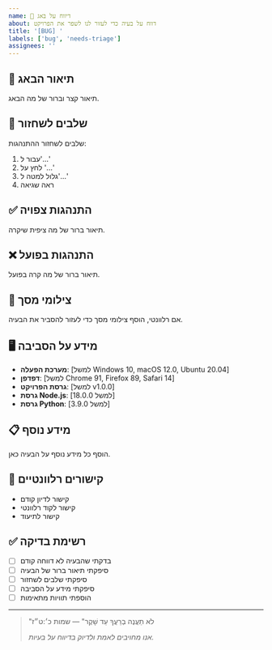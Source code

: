 ```yaml
---
name: 🐞 דיווח על באג
about: דווח על בעיה כדי לעזור לנו לשפר את הפרויקט
title: '[BUG] '
labels: ['bug', 'needs-triage']
assignees: ''
---
```


## 🐛 תיאור הבאג

תיאור קצר וברור של מה הבאג.

## 🔄 שלבים לשחזור

שלבים לשחזור ההתנהגות:

1. עבור ל'...'
2. לחץ על '...'
3. גלול למטה ל'...'
4. ראה שגיאה

## ✅ התנהגות צפויה

תיאור ברור של מה ציפית שיקרה.

## ❌ התנהגות בפועל

תיאור ברור של מה קרה בפועל.

## 📸 צילומי מסך

אם רלוונטי, הוסף צילומי מסך כדי לעזור להסביר את הבעיה.

## 🖥️ מידע על הסביבה

- **מערכת הפעלה**: [למשל Windows 10, macOS 12.0, Ubuntu 20.04]
- **דפדפן**: [למשל Chrome 91, Firefox 89, Safari 14]
- **גרסת הפרויקט**: [למשל v1.0.0]
- **גרסת Node.js**: [למשל 18.0.0]
- **גרסת Python**: [למשל 3.9.0]

## 📋 מידע נוסף

הוסף כל מידע נוסף על הבעיה כאן.

## 🔗 קישורים רלוונטיים

- קישור לדיון קודם
- קישור לקוד רלוונטי
- קישור לתיעוד

## ✅ רשימת בדיקה

- [ ] בדקתי שהבעיה לא דווחה קודם
- [ ] סיפקתי תיאור ברור של הבעיה
- [ ] סיפקתי שלבים לשחזור
- [ ] סיפקתי מידע על הסביבה
- [ ] הוספתי תוויות מתאימות

---

> "לֹא תַעֲנֶה בְרֵעֲךָ עֵד שָׁקֶר" — שמות כ׳:ט״ז
> 
> *אנו מחויבים לאמת ולדיוק בדיווח על בעיות.*
